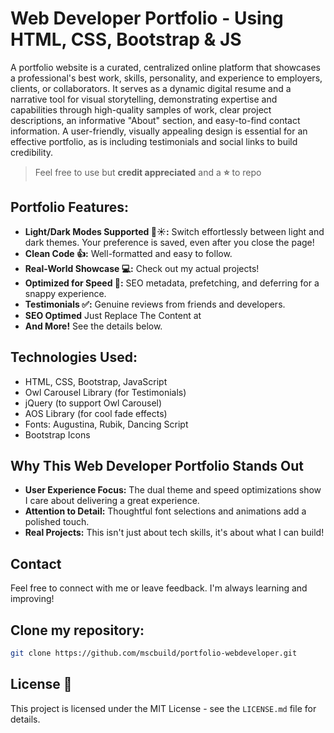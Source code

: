 # Web Developer Portfolio - Using HTML, CSS, Bootstrap & JS

A portfolio website is a curated, centralized online platform that showcases a professional's best work, skills, personality, and experience to employers, clients, or collaborators. It serves as a dynamic digital resume and a narrative tool for visual storytelling, demonstrating expertise and capabilities through high-quality samples of work, clear project descriptions, an informative "About" section, and easy-to-find contact information. A user-friendly, visually appealing design is essential for an effective portfolio, as is including testimonials and social links to build credibility. 


> Feel free to use but **credit appreciated** and a **⭐** to repo  

 ## **Portfolio Features:**

* **Light/Dark Modes Supported 🌙☀️:**  Switch effortlessly between light and dark themes. Your preference is saved, even after you close the page!
* **Clean Code 👍:** Well-formatted and easy to follow. 
* **Real-World Showcase 💻:** Check out my actual projects!
* **Optimized for Speed 🚀:**  SEO metadata, prefetching, and deferring for a snappy experience.
* **Testimonials ✅:** Genuine reviews from friends and developers.
* **SEO Optimed** Just Replace The Content at <head>
* **And More!** See the details below.
  
## **Technologies Used:**

* HTML, CSS, Bootstrap, JavaScript
* Owl Carousel Library (for Testimonials)
* jQuery (to support Owl Carousel)
* AOS Library (for cool fade effects)
* Fonts: Augustina, Rubik, Dancing Script
* Bootstrap Icons
 

## **Why This Web Developer Portfolio Stands Out**

* **User Experience Focus:**  The dual theme and speed optimizations show I care about delivering a great experience.
* **Attention to Detail:** Thoughtful font selections and animations add a polished touch. 
* **Real Projects:**  This isn't just about tech skills, it's about what I can build!  

## **Contact**

Feel free to connect with me or leave feedback. I'm always learning and improving! 

 ## Clone my repository:
 ~~~bash
git clone https://github.com/mscbuild/portfolio-webdeveloper.git
~~~

## License 📄
This project is licensed under the MIT License - see the `LICENSE.md` file for details.
